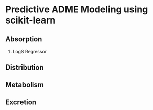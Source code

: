 # Predictive ADME Modeling using scikit-learn

## Absorption

1. LogS Regressor

## Distribution

## Metabolism

## Excretion
